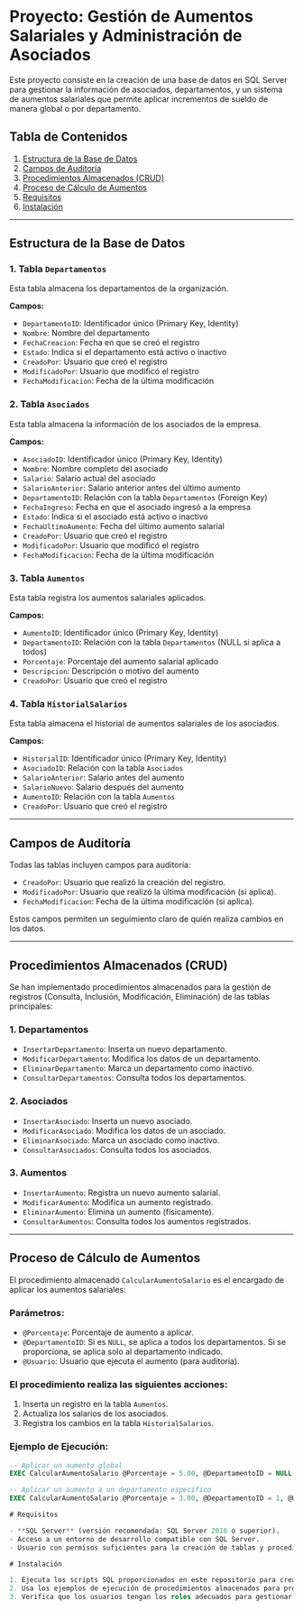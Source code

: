 # Proyecto: Gestión de Aumentos Salariales y Administración de Asociados

Este proyecto consiste en la creación de una base de datos en SQL Server para gestionar la información de asociados, departamentos, y un sistema de aumentos salariales que permite aplicar incrementos de sueldo de manera global o por departamento.

## Tabla de Contenidos

1. [Estructura de la Base de Datos](#estructura-de-la-base-de-datos)
2. [Campos de Auditoría](#campos-de-auditoría)
3. [Procedimientos Almacenados (CRUD)](#procedimientos-almacenados-crud)
4. [Proceso de Cálculo de Aumentos](#proceso-de-cálculo-de-aumentos)
6. [Requisitos](#requisitos)
7. [Instalación](#instalación)

---

## Estructura de la Base de Datos

### 1. **Tabla `Departamentos`**
Esta tabla almacena los departamentos de la organización.

**Campos:**
- `DepartamentoID`: Identificador único (Primary Key, Identity)
- `Nombre`: Nombre del departamento
- `FechaCreacion`: Fecha en que se creó el registro
- `Estado`: Indica si el departamento está activo o inactivo
- `CreadoPor`: Usuario que creó el registro
- `ModificadoPor`: Usuario que modificó el registro
- `FechaModificacion`: Fecha de la última modificación

### 2. **Tabla `Asociados`**
Esta tabla almacena la información de los asociados de la empresa.

**Campos:**
- `AsociadoID`: Identificador único (Primary Key, Identity)
- `Nombre`: Nombre completo del asociado
- `Salario`: Salario actual del asociado
- `SalarioAnterior`: Salario anterior antes del último aumento
- `DepartamentoID`: Relación con la tabla `Departamentos` (Foreign Key)
- `FechaIngreso`: Fecha en que el asociado ingresó a la empresa
- `Estado`: Indica si el asociado está activo o inactivo
- `FechaUltimoAumento`: Fecha del último aumento salarial
- `CreadoPor`: Usuario que creó el registro
- `ModificadoPor`: Usuario que modificó el registro
- `FechaModificacion`: Fecha de la última modificación

### 3. **Tabla `Aumentos`**
Esta tabla registra los aumentos salariales aplicados.

**Campos:**
- `AumentoID`: Identificador único (Primary Key, Identity)
- `DepartamentoID`: Relación con la tabla `Departamentos` (NULL si aplica a todos)
- `Porcentaje`: Porcentaje del aumento salarial aplicado
- `Descripcion`: Descripción o motivo del aumento
- `CreadoPor`: Usuario que creó el registro

### 4. **Tabla `HistorialSalarios`**
Esta tabla almacena el historial de aumentos salariales de los asociados.

**Campos:**
- `HistorialID`: Identificador único (Primary Key, Identity)
- `AsociadoID`: Relación con la tabla `Asociados`
- `SalarioAnterior`: Salario antes del aumento
- `SalarioNuevo`: Salario después del aumento
- `AumentoID`: Relación con la tabla `Aumentos`
- `CreadoPor`: Usuario que creó el registro

---

## Campos de Auditoría

Todas las tablas incluyen campos para auditoría:
- `CreadoPor`: Usuario que realizó la creación del registro.
- `ModificadoPor`: Usuario que realizó la última modificación (si aplica).
- `FechaModificacion`: Fecha de la última modificación (si aplica).

Estos campos permiten un seguimiento claro de quién realiza cambios en los datos.

---

## Procedimientos Almacenados (CRUD)

Se han implementado procedimientos almacenados para la gestión de registros (Consulta, Inclusión, Modificación, Eliminación) de las tablas principales:

### 1. **Departamentos**
- `InsertarDepartamento`: Inserta un nuevo departamento.
- `ModificarDepartamento`: Modifica los datos de un departamento.
- `EliminarDepartamento`: Marca un departamento como inactivo.
- `ConsultarDepartamentos`: Consulta todos los departamentos.

### 2. **Asociados**
- `InsertarAsociado`: Inserta un nuevo asociado.
- `ModificarAsociado`: Modifica los datos de un asociado.
- `EliminarAsociado`: Marca un asociado como inactivo.
- `ConsultarAsociados`: Consulta todos los asociados.

### 3. **Aumentos**
- `InsertarAumento`: Registra un nuevo aumento salarial.
- `ModificarAumento`: Modifica un aumento registrado.
- `EliminarAumento`: Elimina un aumento (físicamente).
- `ConsultarAumentos`: Consulta todos los aumentos registrados.

---

## Proceso de Cálculo de Aumentos

El procedimiento almacenado `CalcularAumentoSalario` es el encargado de aplicar los aumentos salariales:

### Parámetros:

- `@Porcentaje`: Porcentaje de aumento a aplicar.
- `@DepartamentoID`: Si es `NULL`, se aplica a todos los departamentos. Si se proporciona, se aplica solo al departamento indicado.
- `@Usuario`: Usuario que ejecuta el aumento (para auditoría).

### El procedimiento realiza las siguientes acciones:

1. Inserta un registro en la tabla `Aumentos`.
2. Actualiza los salarios de los asociados.
3. Registra los cambios en la tabla `HistorialSalarios`.

### Ejemplo de Ejecución:

```sql
-- Aplicar un aumento global
EXEC CalcularAumentoSalario @Porcentaje = 5.00, @DepartamentoID = NULL, @Usuario = 'admin';

-- Aplicar un aumento a un departamento específico
EXEC CalcularAumentoSalario @Porcentaje = 3.00, @DepartamentoID = 1, @Usuario = 'admin';

# Requisitos

- **SQL Server** (versión recomendada: SQL Server 2016 o superior).
- Acceso a un entorno de desarrollo compatible con SQL Server.
- Usuario con permisos suficientes para la creación de tablas y procedimientos almacenados.

# Instalación

1. Ejecuta los scripts SQL proporcionados en este repositorio para crear las tablas y los procedimientos almacenados.
2. Usa los ejemplos de ejecución de procedimientos almacenados para probar la funcionalidad.
3. Verifica que los usuarios tengan los roles adecuados para gestionar los aumentos salariales.


